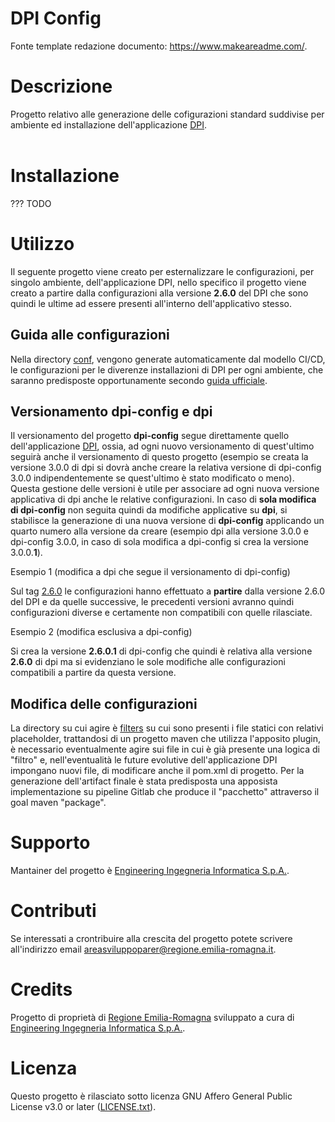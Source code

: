 # DPI Config

Fonte template redazione documento:  https://www.makeareadme.com/.


# Descrizione

Progetto relativo alle generazione delle cofigurazioni standard suddivise per ambiente ed installazione dell'applicazione [DPI](https://gitlab.ente.regione.emr.it/parer/dpi). <br/><br/>

# Installazione

??? TODO

# Utilizzo


Il seguente progetto viene creato per esternalizzare le configurazioni, per singolo ambiente, dell'applicazione DPI, nello specifico il progetto viene creato a partire dalla configurazioni alla versione **2.6.0** del DPI che sono quindi le ultime ad essere presenti all'interno dell'applicativo stesso.

## Guida alle configurazioni  

Nella directory [conf](conf), vengono generate automaticamente dal modello CI/CD, le configurazioni per le diverenze installazioni di DPI per ogni ambiente, che saranno predisposte opportunamente secondo [guida ufficiale](https://parermine.regione.emilia-romagna.it/projects/parer/wiki/DPI_installazione_tomcat9).

## Versionamento dpi-config e dpi  

Il versionamento del progetto **dpi-config** segue direttamente quello dell'applicazione [DPI](https://gitlab.ente.regione.emr.it/parer/dpi), ossia, ad ogni nuovo versionamento di quest'ultimo seguirà anche il versionamento di questo progetto (esempio se creata la versione 3.0.0 di dpi si dovrà anche creare la relativa versione di dpi-config 3.0.0 indipendentemente se quest'ultimo è stato modificato o meno). 
Questa gestione delle versioni è utile per associare ad ogni nuova versione applicativa di dpi anche le relative configurazioni.
In caso di **sola modifica di dpi-config** non seguita quindi da modifiche applicative su **dpi**, si stabilisce la generazione di una nuova versione di **dpi-config** applicando un quarto numero alla versione da creare (esempio dpi alla versione 3.0.0 e dpi-config 3.0.0, in caso di sola modifica a dpi-config si crea la versione 3.0.0.**1**).


Esempio 1 (modifica a dpi che segue il versionamento di dpi-config)

Sul tag [2.6.0](https://gitlab.ente.regione.emr.it/parer/dpi-config/-/tags/2.6.0) le configurazioni hanno effettuato a **partire** dalla versione 2.6.0 del DPI e da quelle successive, le precedenti versioni avranno quindi configurazioni diverse e certamente non compatibili con quelle rilasciate.

Esempio 2 (modifica esclusiva a dpi-config)

Si crea la versione **2.6.0.1** di dpi-config che quindi è relativa alla versione **2.6.0** di dpi ma si evidenziano le sole modifiche alle configurazioni compatibili a partire da questa versione.


## Modifica delle configurazioni  

La directory su cui agire è [filters](filters) su cui sono presenti i file statici con relativi placeholder, trattandosi di un progetto maven che utilizza l'apposito plugin, è necessario eventualmente agire sui file in cui è già presente una logica di "filtro" e, nell'eventualità le future evolutive dell'applicazione DPI impongano nuovi file, di modificare anche il pom.xml di progetto. Per la generazione dell'artifact finale è stata predisposta una apposista implementazione su pipeline Gitlab che produce il "pacchetto" attraverso il goal maven "package".


# Supporto

Mantainer del progetto è [Engineering Ingegneria Informatica S.p.A.](https://www.eng.it/).

# Contributi

Se interessati a crontribuire alla crescita del progetto potete scrivere all'indirizzo email <a href="mailto:areasviluppoparer@regione.emilia-romagna.it">areasviluppoparer@regione.emilia-romagna.it</a>.

# Credits

Progetto di proprietà di [Regione Emilia-Romagna](https://www.regione.emilia-romagna.it/) sviluppato a cura di [Engineering Ingegneria Informatica S.p.A.](https://www.eng.it/).

# Licenza

Questo progetto è rilasciato sotto licenza GNU Affero General Public License v3.0 or later ([LICENSE.txt](LICENSE.txt)).
